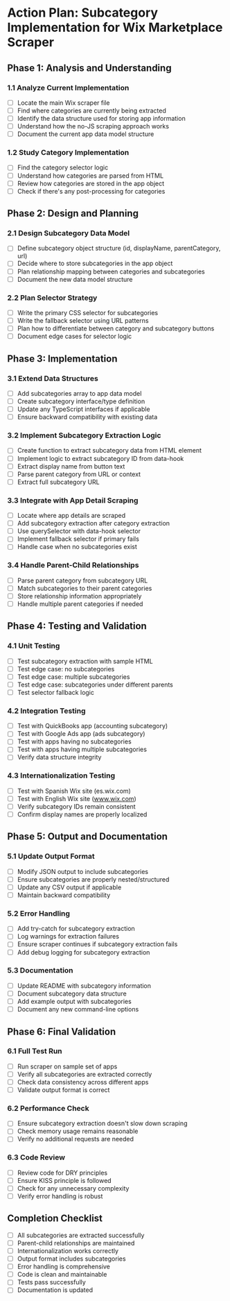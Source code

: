 # Action Plan: Subcategory Implementation for Wix Marketplace Scraper

## Phase 1: Analysis and Understanding

### 1.1 Analyze Current Implementation
- [ ] Locate the main Wix scraper file
- [ ] Find where categories are currently being extracted
- [ ] Identify the data structure used for storing app information
- [ ] Understand how the no-JS scraping approach works
- [ ] Document the current app data model structure

### 1.2 Study Category Implementation
- [ ] Find the category selector logic
- [ ] Understand how categories are parsed from HTML
- [ ] Review how categories are stored in the app object
- [ ] Check if there's any post-processing for categories

## Phase 2: Design and Planning

### 2.1 Design Subcategory Data Model
- [ ] Define subcategory object structure (id, displayName, parentCategory, url)
- [ ] Decide where to store subcategories in the app object
- [ ] Plan relationship mapping between categories and subcategories
- [ ] Document the new data model structure

### 2.2 Plan Selector Strategy
- [ ] Write the primary CSS selector for subcategories
- [ ] Write the fallback selector using URL patterns
- [ ] Plan how to differentiate between category and subcategory buttons
- [ ] Document edge cases for selector logic

## Phase 3: Implementation

### 3.1 Extend Data Structures
- [ ] Add subcategories array to app data model
- [ ] Create subcategory interface/type definition
- [ ] Update any TypeScript interfaces if applicable
- [ ] Ensure backward compatibility with existing data

### 3.2 Implement Subcategory Extraction Logic
- [ ] Create function to extract subcategory data from HTML element
- [ ] Implement logic to extract subcategory ID from data-hook
- [ ] Extract display name from button text
- [ ] Parse parent category from URL or context
- [ ] Extract full subcategory URL

### 3.3 Integrate with App Detail Scraping
- [ ] Locate where app details are scraped
- [ ] Add subcategory extraction after category extraction
- [ ] Use querySelector with data-hook selector
- [ ] Implement fallback selector if primary fails
- [ ] Handle case when no subcategories exist

### 3.4 Handle Parent-Child Relationships
- [ ] Parse parent category from subcategory URL
- [ ] Match subcategories to their parent categories
- [ ] Store relationship information appropriately
- [ ] Handle multiple parent categories if needed

## Phase 4: Testing and Validation

### 4.1 Unit Testing
- [ ] Test subcategory extraction with sample HTML
- [ ] Test edge case: no subcategories
- [ ] Test edge case: multiple subcategories
- [ ] Test edge case: subcategories under different parents
- [ ] Test selector fallback logic

### 4.2 Integration Testing
- [ ] Test with QuickBooks app (accounting subcategory)
- [ ] Test with Google Ads app (ads subcategory)
- [ ] Test with apps having no subcategories
- [ ] Test with apps having multiple subcategories
- [ ] Verify data structure integrity

### 4.3 Internationalization Testing
- [ ] Test with Spanish Wix site (es.wix.com)
- [ ] Test with English Wix site (www.wix.com)
- [ ] Verify subcategory IDs remain consistent
- [ ] Confirm display names are properly localized

## Phase 5: Output and Documentation

### 5.1 Update Output Format
- [ ] Modify JSON output to include subcategories
- [ ] Ensure subcategories are properly nested/structured
- [ ] Update any CSV output if applicable
- [ ] Maintain backward compatibility

### 5.2 Error Handling
- [ ] Add try-catch for subcategory extraction
- [ ] Log warnings for extraction failures
- [ ] Ensure scraper continues if subcategory extraction fails
- [ ] Add debug logging for subcategory extraction

### 5.3 Documentation
- [ ] Update README with subcategory information
- [ ] Document subcategory data structure
- [ ] Add example output with subcategories
- [ ] Document any new command-line options

## Phase 6: Final Validation

### 6.1 Full Test Run
- [ ] Run scraper on sample set of apps
- [ ] Verify all subcategories are extracted correctly
- [ ] Check data consistency across different apps
- [ ] Validate output format is correct

### 6.2 Performance Check
- [ ] Ensure subcategory extraction doesn't slow down scraping
- [ ] Check memory usage remains reasonable
- [ ] Verify no additional requests are needed

### 6.3 Code Review
- [ ] Review code for DRY principles
- [ ] Ensure KISS principle is followed
- [ ] Check for any unnecessary complexity
- [ ] Verify error handling is robust

## Completion Checklist
- [ ] All subcategories are extracted successfully
- [ ] Parent-child relationships are maintained
- [ ] Internationalization works correctly
- [ ] Output format includes subcategories
- [ ] Error handling is comprehensive
- [ ] Code is clean and maintainable
- [ ] Tests pass successfully
- [ ] Documentation is updated